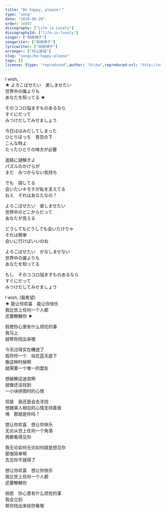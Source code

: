 ```yaml
---
title: "Be happy, please！"
type: "song"
date: "2010-08-29"
order: 10807
discography: ["Life is Lovely"]
discographyId: ["life-is-lovely"]
singer: ["岡崎律子"]
songwriter: ["岡崎律子"]
lyricwriter: ["岡崎律子"]
arranger: ["村山達哉"]
slug: "songs/be-happy-please"
tags: []
license: {type: "reproduced",author: "Orika",reproduced-url: "http://orikamushi.myweb.hinet.net/",reproduced-website: "織歌蟲網站"}
---
```


I wish,   
★ よろこばせたい　楽しませたい   
世界中の誰よりも   
あなたを知ってる ★   
  
そのココロ悩ますものあるなら   
すぐにだって   
みつけだしてみせましょう   
  
今日ははみだしてしまった   
ひとりぼっち　青空の下   
こんな時よ   
たったひとりの味方が必要   
  
迷路に謎解きよ   
パズルのかけらが   
まだ　みつからない気持ち   
  
でも　探してる   
会いたいキモチが私を支えてる   
ねえ　それはあなたなの？   
  
よろこばせたい　楽しませたい   
世界中のどこからだって   
あなたが見える   
  
どうしてもどうしても会いたけりゃ   
それは簡単   
会いに行けばいいのね   
  
よろこばせたい　かなしませない   
世界中の誰よりも   
あなたを知ってる   
  
もし　そのココロ悩ますものあるなら   
すぐにだって   
みつけだしてみせましょう  
  
I wish, (我希望)  
★ 能让你欢喜　能让你快乐  
我比世上任何一个人都  
还要瞭解你 ★   
  
假使你心里有什么烦忧的事  
我马上  
就帮你找出来喔  
  
今天过得实在糟透了  
孤伶伶一个　站在蓝天底下  
像这种时候啊  
就需要一个唯一的盟友  
  
想破解这迷宫啊  
就像还没找到  
一小块拼图时的心情  
  
但是　我还是会去寻找  
想跟某人相见的心情支持着我  
咦　那就是你吗？   
  
想让你欢喜　想让你快乐  
无论从世上任何一个角落  
我都看得见你  
  
我无论如何无论如何就是想见你  
那很简单啊  
去见你不就得了  
  
想让你欢喜　想让你快乐  
我比世上任何一个人都  
还要瞭解你  
  
倘若　你心里有什么烦忧的事  
我会立刻  
帮你找出来给你看喔
